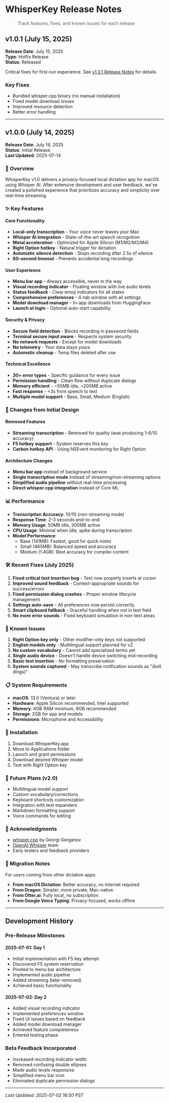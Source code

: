 # WhisperKey Release Notes

> Track features, fixes, and known issues for each release

## v1.0.1 (July 15, 2025)

**Release Date**: July 15, 2025  
**Type**: Hotfix Release  
**Status**: Released

Critical fixes for first-run experience. See [v1.0.1 Release Notes](RELEASE_NOTES_v1.0.1.md) for details.

### Key Fixes
- Bundled whisper.cpp binary (no manual installation)
- Fixed model download issues
- Improved resource detection
- Better error handling

---

## v1.0.0 (July 14, 2025)

**Release Date**: July 14, 2025  
**Status**: Initial Release  
**Last Updated**: 2025-07-14

### 🎯 Overview

WhisperKey v1.0 delivers a privacy-focused local dictation app for macOS using Whisper AI. After extensive development and user feedback, we've created a polished experience that prioritizes accuracy and simplicity over real-time streaming.

### ✨ Key Features

#### Core Functionality
- **Local-only transcription** - Your voice never leaves your Mac
- **Whisper AI integration** - State-of-the-art speech recognition
- **Metal acceleration** - Optimized for Apple Silicon (M1/M2/M3/M4)
- **Right Option hotkey** - Natural trigger for dictation
- **Automatic silence detection** - Stops recording after 2.5s of silence
- **60-second timeout** - Prevents accidental long recordings

#### User Experience
- **Menu bar app** - Always accessible, never in the way
- **Visual recording indicator** - Floating window with live audio levels
- **Status feedback** - Clear emoji indicators for all states
- **Comprehensive preferences** - 4-tab window with all settings
- **Model download manager** - In-app downloads from HuggingFace
- **Launch at login** - Optional auto-start capability

#### Security & Privacy
- **Secure field detection** - Blocks recording in password fields
- **Terminal secure input aware** - Respects system security
- **No network requests** - Except for model downloads
- **No telemetry** - Your data stays yours
- **Automatic cleanup** - Temp files deleted after use

#### Technical Excellence
- **30+ error types** - Specific guidance for every issue
- **Permission handling** - Clean flow without duplicate dialogs
- **Memory efficient** - ~50MB idle, ~200MB active
- **Fast response** - <3s from speech to text
- **Multiple model support** - Base, Small, Medium (English)

### 🔄 Changes from Initial Design

#### Removed Features
- **Streaming transcription** - Removed for quality (was producing 1-6/10 accuracy)
- **F5 hotkey support** - System reserves this key
- **Carbon hotkey API** - Using NSEvent monitoring for Right Option

#### Architecture Changes
- **Menu bar app** instead of background service
- **Single transcription mode** instead of streaming/non-streaming options
- **Simplified audio pipeline** without real-time processing
- **Direct whisper.cpp integration** instead of Core ML

### 📊 Performance

- **Transcription Accuracy**: 10/10 (non-streaming mode)
- **Response Time**: 2-3 seconds end-to-end
- **Memory Usage**: 50MB idle, 200MB active
- **CPU Usage**: Minimal when idle, spike during transcription
- **Model Performance**:
  - Base (141MB): Fastest, good for quick notes
  - Small (465MB): Balanced speed and accuracy
  - Medium (1.4GB): Best accuracy for complex content

### 🛠️ Recent Fixes (July 2025)

1. **Fixed critical text insertion bug** - Text now properly inserts at cursor
2. **Improved sound feedback** - Context-appropriate sounds for success/errors
3. **Fixed permission dialog crashes** - Proper window lifecycle management
4. **Settings auto-save** - All preferences now persist correctly
5. **Smart clipboard fallback** - Graceful handling when not in text field
6. **No more error sounds** - Fixed keyboard simulation in non-text areas

### 🐛 Known Issues

1. **Right Option key only** - Other modifier-only keys not supported
2. **English models only** - Multilingual support planned for v2
3. **No custom vocabulary** - Cannot add specialized terms yet
4. **Single audio device** - Doesn't handle device switching mid-recording
5. **Basic text insertion** - No formatting preservation
6. **System sounds captured** - May transcribe notification sounds as "(bell dings)"

### 📋 System Requirements

- **macOS**: 13.0 (Ventura) or later
- **Hardware**: Apple Silicon recommended, Intel supported
- **Memory**: 4GB RAM minimum, 8GB recommended
- **Storage**: 2GB for app and models
- **Permissions**: Microphone and Accessibility

### 🚀 Installation

1. Download WhisperKey.app
2. Move to Applications folder
3. Launch and grant permissions
4. Download desired Whisper model
5. Test with Right Option key

### 🔮 Future Plans (v2.0)

- Multilingual model support
- Custom vocabulary/corrections
- Keyboard shortcuts customization
- Integration with text expanders
- Markdown formatting support
- Voice commands for editing

### 🙏 Acknowledgments

- [whisper.cpp](https://github.com/ggerganov/whisper.cpp) by Georgi Gerganov
- [OpenAI Whisper](https://github.com/openai/whisper) team
- Early testers and feedback providers

### 📝 Migration Notes

For users coming from other dictation apps:
- **From macOS Dictation**: Better accuracy, no internet required
- **From Dragon**: Simpler, more private, Mac-native
- **From Otter.ai**: Fully local, no subscription
- **From Google Voice Typing**: Privacy-focused, works offline

---

## Development History

### Pre-Release Milestones

#### 2025-07-01: Day 1
- Initial implementation with F5 key attempt
- Discovered F5 system reservation
- Pivoted to menu bar architecture
- Implemented audio pipeline
- Added streaming (later removed)
- Achieved basic functionality

#### 2025-07-02: Day 2
- Added visual recording indicator
- Implemented preferences window
- Fixed UI issues based on feedback
- Added model download manager
- Achieved feature completeness
- Entered testing phase

### Beta Feedback Incorporated
- Increased recording indicator width
- Removed confusing double ellipses
- Made audio levels responsive
- Simplified menu bar icon
- Eliminated duplicate permission dialogs

---

*Last Updated: 2025-07-02 16:50 PST*
